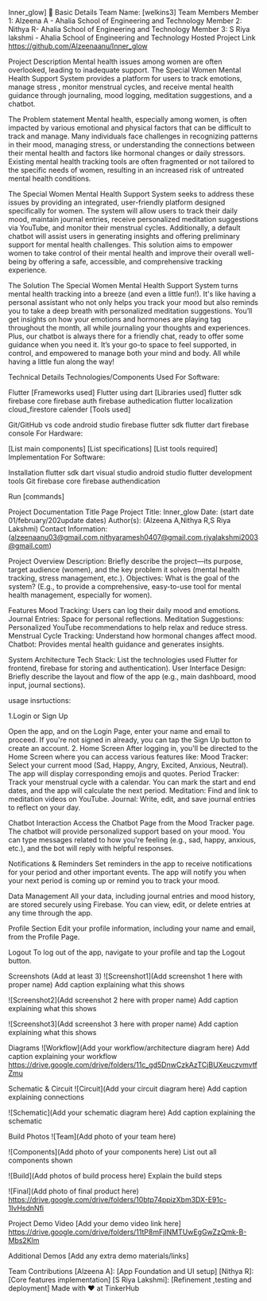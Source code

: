 Inner_glow] 🎯
Basic Details
Team Name: [welkins3]
Team Members
Member 1: Alzeena A - Ahalia School of Engineering and Technology
Member 2: Nithya R- Ahalia School of Engineering and Technology
Member 3: S Riya lakshmi - Ahalia School of Engineering and Technology
Hosted Project Link
https://github.com/Alzeenaanu/Inner_glow

Project Description
Mental health issues among women are often overlooked, leading to inadequate support. The Special Women Mental Health Support System provides a platform for users to track emotions, manage stress , monitor menstrual cycles, and receive mental health guidance through journaling, mood logging, meditation suggestions, and a chatbot.

The Problem statement
Mental health, especially among women, is often impacted by various emotional and physical factors that can be difficult to track and manage. Many individuals face challenges in recognizing patterns in their mood, managing stress, or understanding the connections between their mental health and factors like hormonal changes or daily stressors. Existing mental health tracking tools are often fragmented or not tailored to the specific needs of women, resulting in an increased risk of untreated mental health conditions.

The Special Women Mental Health Support System seeks to address these issues by providing an integrated, user-friendly platform designed specifically for women. The system will allow users to track their daily mood, maintain journal entries, receive personalized meditation suggestions via YouTube, and monitor their menstrual cycles. Additionally, a default chatbot will assist users in generating insights and offering preliminary support for mental health challenges. This solution aims to empower women to take control of their mental health and improve their overall well-being by offering a safe, accessible, and comprehensive tracking experience.

The Solution
The Special Women Mental Health Support System turns mental health tracking into a breeze (and even a little fun!). It's like having a personal assistant who not only helps you track your mood but also reminds you to take a deep breath with personalized meditation suggestions. You’ll get insights on how your emotions and hormones are playing tag throughout the month, all while journaling your thoughts and experiences. Plus, our chatbot is always there for a friendly chat, ready to offer some guidance when you need it. It’s your go-to space to feel supported, in control, and empowered to manage both your mind and body. All while having a little fun along the way!

Technical Details
Technologies/Components Used
For Software:

Flutter
[Frameworks used]
Flutter using dart
[Libraries used]
flutter sdk
firebase core
firebase auth
firebase authedication
flutter localization
cloud_firestore
calender
[Tools used]

Git/GitHub
vs code
android studio
firebase
flutter sdk
flutter dart
firebase console
For Hardware:

[List main components]
[List specifications]
[List tools required]
Implementation
For Software:

Installation
flutter sdk dart visual studio android studio flutter development tools Git firebase core firebase authendication

Run
[commands]

Project Documentation
Title Page Project Title: Inner_glow
Date: (start date 01/february/202update dates) Author(s): (Alzeena A,Nithya R,S Riya Lakshmi) Contact Information: (alzeenaanu03@gmail.com,nithyaramesh0407@gmail.com,riyalakshmi2003@gmail.com)

Project Overview Description: Briefly describe the project—its purpose, target audience (women), and the key problem it solves (mental health tracking, stress management, etc.). Objectives: What is the goal of the system? (E.g., to provide a comprehensive, easy-to-use tool for mental health management, especially for women).

Features Mood Tracking: Users can log their daily mood and emotions. Journal Entries: Space for personal reflections. Meditation Suggestions: Personalized YouTube recommendations to help relax and reduce stress. Menstrual Cycle Tracking: Understand how hormonal changes affect mood. Chatbot: Provides mental health guidance and generates insights.

System Architecture Tech Stack: List the technologies used Flutter for frontend, firebase for storing and authentication). User Interface Design: Briefly describe the layout and flow of the app (e.g., main dashboard, mood input, journal sections).

usage insrtuctions:

1.Login or Sign Up

Open the app, and on the Login Page, enter your name and email to proceed. If you're not signed in already, you can tap the Sign Up button to create an account. 2. Home Screen After logging in, you'll be directed to the Home Screen where you can access various features like: Mood Tracker: Select your current mood (Sad, Happy, Angry, Excited, Anxious, Neutral). The app will display corresponding emojis and quotes. Period Tracker: Track your menstrual cycle with a calendar. You can mark the start and end dates, and the app will calculate the next period. Meditation: Find and link to meditation videos on YouTube. Journal: Write, edit, and save journal entries to reflect on your day.

Chatbot Interaction Access the Chatbot Page from the Mood Tracker page. The chatbot will provide personalized support based on your mood. You can type messages related to how you're feeling (e.g., sad, happy, anxious, etc.), and the bot will reply with helpful responses.

Notifications & Reminders Set reminders in the app to receive notifications for your period and other important events. The app will notify you when your next period is coming up or remind you to track your mood.

Data Management All your data, including journal entries and mood history, are stored securely using Firebase. You can view, edit, or delete entries at any time through the app.

Profile Section Edit your profile information, including your name and email, from the Profile Page.

Logout To log out of the app, navigate to your profile and tap the Logout button.

Screenshots (Add at least 3)
![Screenshot1](Add screenshot 1 here with proper name) Add caption explaining what this shows

![Screenshot2](Add screenshot 2 here with proper name) Add caption explaining what this shows

![Screenshot3](Add screenshot 3 here with proper name) Add caption explaining what this shows

Diagrams
![Workflow](Add your workflow/architecture diagram here) Add caption explaining your workflow https://drive.google.com/drive/folders/11c_gd5DnwCzkAzTCjBUXeuczvmvtfZmu

Schematic & Circuit
![Circuit](Add your circuit diagram here) Add caption explaining connections

![Schematic](Add your schematic diagram here) Add caption explaining the schematic

Build Photos
![Team](Add photo of your team here)

![Components](Add photo of your components here) List out all components shown

![Build](Add photos of build process here) Explain the build steps

![Final](Add photo of final product here) https://drive.google.com/drive/folders/10btp74ppizXbm3DX-E91c-1IvHsdnNfi

Project Demo
Video
[Add your demo video link here] https://drive.google.com/drive/folders/11tP8mFjINMTUwEgGwZzQmk-B-Mbs2Klm

Additional Demos
[Add any extra demo materials/links]

Team Contributions
[Alzeena A]: [App Foundation and UI setup]
[Nithya R]: [Core features implementation]
[S Riya Lakshmi]: [Refinement ,testing and deployment]
Made with ❤️ at TinkerHub
